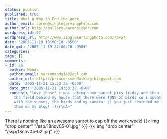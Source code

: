 ```yaml
---
status: publish
published: true
title: What a Way to End the Week
author_email: aaron@singleservingphoto.com
author_url: http://gallery.aaronbieber.com
wordpress_id: 57
wordpress_url: http://www.singleservingphoto.com/?p=57
date: '2005-11-19 18:00:18 -0500'
date_gmt: '2005-11-19 22:00:18 -0500'
categories:
tags: []
comments:
- id: 26
  author: Manda
  author_email: marknmanda143@aol.com
  author_url: http://princessmandasblog.blogspot.com
  date: '2005-11-21 15:53:32 -0500'
  date_gmt: '2005-11-21 19:53:32 -0500'
  content: "love those! i was taking some sunset pics friday and then i noticed in
    the field behind my house that there were TONS of birds so i spent about 20 mins
    with the sunset, the birds and my camera! ;) you just reminded me i need to put
    them on my blog! ;)\r\nA~"
---
```

There is nothing like an awesome sunset to cap off the work week!
 {{< img "drop center" "/ssp/18nov05-01.jpg" >}}
 {{< img "drop center" "/ssp/18nov05-02.jpg" >}}
